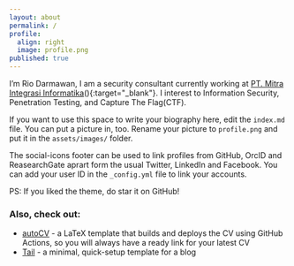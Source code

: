 ```yaml
---
layout: about
permalink: /
profile:
  align: right
  image: profile.png
published: true
---
```


I’m Rio Darmawan, I am a security consultant currently working at [PT. Mitra Integrasi Informatika]([https://github.com/jitinnair1/gradfolio#installation])(){:target="_blank"}. I interest to Information Security, Penetration Testing, and Capture The Flag(CTF).

If you want to use this space to write your biography here, edit the `index.md` file. You can put a picture in, too. Rename your picture to `profile.png` and put it in the `assets/images/` folder.

The social-icons footer can be used to link profiles from GitHub, OrcID and ReasearchGate aprart form the usual Twitter, LinkedIn and Facebook. You can add your user ID in the `_config.yml` file to link your accounts.

PS: If you liked the theme, do star it on GitHub!

### Also, check out:

- [autoCV](https://github.com/jitinnair1/autocv) - a LaTeX template that builds and deploys the CV using GitHub Actions, so you will always have a ready link for your latest CV
- [Tail](https://github.com/jitinnair1/tail) - a minimal, quick-setup template for a blog
